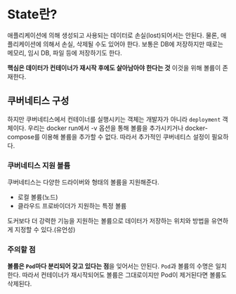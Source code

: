 # State란?
애플리케이션에 의해 생성되고 사용되는 데이터로 손실(lost)되어서는 안된다.
물론, 애플리케이션에 의해서 손실, 삭제될 수도 있어야 한다.
보통은 DB에 저장하지만 때로는 메모리, 임시 DB, 파일 등에 저장하기도 한다.

**핵심은 데이터가 컨테이너가 재시작 후에도 살아남아야 한다는 것**
이것을 위해 볼륨이 존재한다.

## 쿠버네티스 구성
하지만 쿠버네티스에서 컨테이너를 실행시키는 객체는 개발자가 아니라 `deployment` 객체이다.
우리는 docker run에서 -v 옵션을 통해 볼륨을 추가시키거나 docker-compose를 이용해 볼륨을 추가할 수 없다.
따라서 추가적인 쿠버네티스 설정이 필요하다.

### 쿠버네티스 지원 볼륨
쿠버네티스는 다양한 드라이버와 형태의 볼륨을 지원해준다.
- 로컬 볼륨(노드)
- 클라우드 프로바이더가 지원하는 특정 볼륨

도커보다 더 강력한 기능을 지원하는 볼륨으로 데이터가 저장하는 위치와 방법을 유연하게 지정할 수 있다.(유언성)

### 주의할 점
**볼륨은 `Pod`마다 분리되어 갖고 있다는 점**을 잊어서는 안된다.
`Pod`과 볼륨의 수명은 일치한다.
따라서 컨테이너가 재시작되어도 볼륨은 그대로이지만
Pod이 제거된다면 볼륨도 삭제된다.